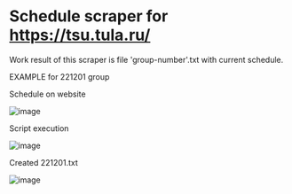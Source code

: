 # Schedule scraper for https://tsu.tula.ru/

Work result of this scraper is file 'group-number'.txt with current schedule.

EXAMPLE for 221201 group


Schedule on website

![image](https://user-images.githubusercontent.com/79706809/121780906-1a898b80-cbab-11eb-893a-7b78e86c2c37.png)



Script execution

![image](https://user-images.githubusercontent.com/79706809/121780935-35f49680-cbab-11eb-8373-d091501bcdec.png)



Created 221201.txt

![image](https://user-images.githubusercontent.com/79706809/121781134-127e1b80-cbac-11eb-84b8-cb8d1456edbe.png)

